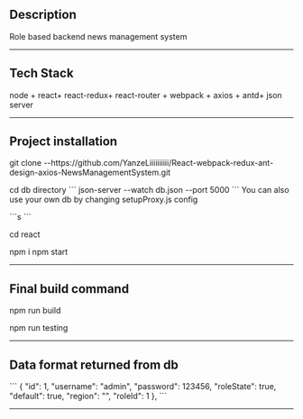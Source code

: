<h2>Description</h2>
<p>Role based backend news management system</p>
<hr>
<h2>Tech Stack</h2>
<p>node + react+ react-redux+ react-router + webpack + axios + antd+ json server</p>
<hr>
<h2>Project installation</h2>
<p>git clone --https://github.com/YanzeLiiiiiiiiii/React-webpack-redux-ant-design-axios-NewsManagementSystem.git </p>
<p>cd db directory 
 ``` json-server --watch db.json --port 5000 ``` 
  You can also use your own db by changing setupProxy.js config </p>
```s ```
<p>cd react </p>
<p>npm i  npm start</p>
<hr>
<h2>Final build command </h2>
<p>npm run build </p>
<p>npm run testing</p>
<hr>
<h2>Data format returned from db </h2>
``` 
  {
      "id": 1,
      "username": "admin",
      "password": 123456,
      "roleState": true,
      "default": true,
      "region": "",
      "roleId": 1
    },
```
<hr>

